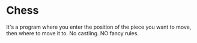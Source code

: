 # Chess
It's a program where you enter the position of the piece you want to move, then where to move it to. No castling. NO fancy rules.

